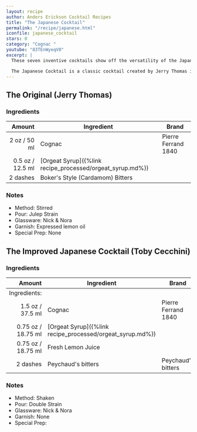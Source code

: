 ```yaml
---
layout: recipe
author: Anders Erickson Cocktail Recipes
title: "The Japanese Cocktail"
permalink: "/recipe/japanese.html"
iconfile: japanese_cocktail
stars: 0
category: "Cognac "
youtube: "83TEnWyeqV0"
excerpt: |
  These seven inventive cocktails show off the versatility of the Japanese fermented rice beverage.<br /><br />

  The Japanese Cocktail is a classic cocktail created by Jerry Thomas in the 1800s. Despite its name, it has no connection to Japanese culture or ingredients.
---
```


<div class="subrecipe" markdown="1">

## The Original (Jerry Thomas)

### Ingredients

|   Amount | Ingredient                                      | Brand               |
| -------: | ----------------------------------------------- | ------------------- |
|     2 oz / 50 ml | Cognac                                          | Pierre Ferrand 1840 |
|   0.5 oz / 12.5 ml | [Orgeat Syrup]({%link recipe_processed/orgeat_syrup.md%}) |
| 2 dashes | Boker's Style (Cardamom) Bitters                |

### Notes

- Method: Stirred
- Pour: Julep Strain
- Glassware: Nick & Nora
- Garnish: Expressed lemon oil
- Special Prep: None

</div>
<div class="subrecipe" markdown="1">

## The Improved Japanese Cocktail (Toby Cecchini)

### Ingredients

|       Amount | Ingredient                                      | Brand               |
| -----------: | ----------------------------------------------- | ------------------- |
| Ingredients: |
|       1.5 oz / 37.5 ml | Cognac                                          | Pierre Ferrand 1840 |
|      0.75 oz / 18.75 ml | [Orgeat Syrup]({%link recipe_processed/orgeat_syrup.md%}) |
|      0.75 oz / 18.75 ml | Fresh Lemon Juice                               |
|     2 dashes | Peychaud's bitters                              | Peychaud's bitters  |

### Notes

- Method: Shaken
- Pour: Double Strain
- Glassware: Nick & Nora
- Garnish: None
- Special Prep:

</div>
